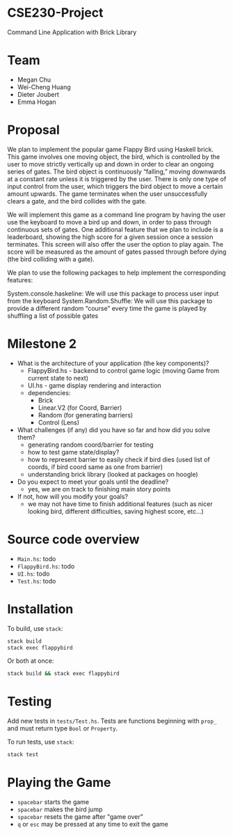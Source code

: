 # CSE230-Project
Command Line Application with Brick Library

# Team

* Megan Chu
* Wei-Cheng Huang
* Dieter Joubert 
* Emma Hogan

# Proposal
We plan to implement the popular game Flappy Bird using Haskell brick. This game involves one moving object, the bird, which is controlled by the user to move strictly vertically up and down in order to clear an ongoing series of gates. The bird object is continuously “falling,” moving downwards at a constant rate unless it is triggered by the user. There is only one type of input control from the user, which triggers the bird object to move a certain amount upwards. The game terminates when the user unsuccessfully clears a gate, and the bird collides with the gate.

We will implement this game as a command line program by having the user use the keyboard to move a bird up and down, in order to pass through continuous sets of gates. One additional feature that we plan to include is a leaderboard, showing the high score for a given session once a session terminates. This screen will also offer the user the option to play again. The score will be measured as the amount of gates passed through before dying (the bird colliding with a gate). 

We plan to use the following packages to help implement the corresponding features:

System.console.haskeline: We will use this package to process user input from the keyboard
System.Random.Shuffle: We will use this package to provide a different random “course” every time the game is played by shuffling a list of possible gates

# Milestone 2

* What is the architecture of your application (the key components)?
  - FlappyBird.hs - backend to control game logic (moving Game from current state to next)
  - UI.hs - game display rendering and interaction
  - dependencies:
    - Brick
    - Linear.V2 (for Coord, Barrier)
    - Random (for generating barriers) 
    - Control (Lens)
* What challenges (if any) did you have so far and how did you solve them?
  - generating random coord/barrier for testing
  - how to test game state/display?
  - how to represent barrier to easily check if bird dies (used list of coords, if bird coord same as one from barrier)
  - understanding brick library (looked at packages on hoogle)
* Do you expect to meet your goals until the deadline?
  - yes, we are on track to finishing main story points
* If not, how will you modify your goals?
  - we may not have time to finish additional features (such as nicer looking bird, different difficulties, saving highest score, etc...)

# Source code overview

* `Main.hs`: todo
* `FlappyBird.hs`: todo
* `UI.hs`: todo
* `Test.hs`: todo

# Installation

To build, use `stack`:

```bash
stack build
stack exec flappybird
```

Or both at once:
```bash
stack build && stack exec flappybird
```

# Testing

Add new tests in `tests/Test.hs`. Tests are functions beginning with `prop_` and must return type `Bool` or `Property`.

To run tests, use `stack`:

```bash
stack test
```

# Playing the Game
 
 * `spacebar` starts the game 
 * `spacebar` makes the bird jump
 * `spacebar` resets the game after "game over"
 * `q` or `esc` may be pressed at any time to exit the game

